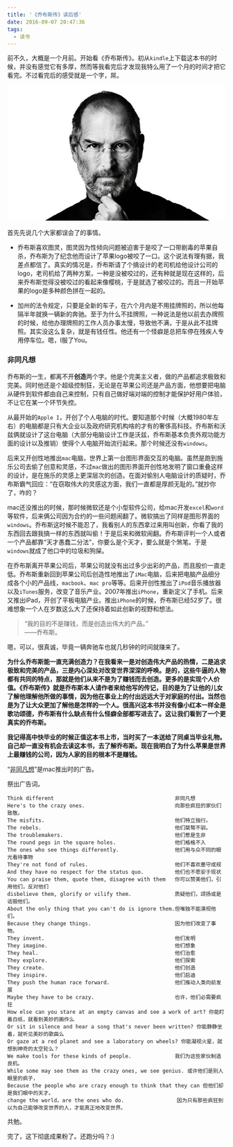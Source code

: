 ```yaml
---
title: '《乔布斯传》读后感'
date: 2016-09-07 20:47:36
tags:
  - 读书
---
```


前不久，大概是一个月前。开始看《乔布斯传》。初从`kindle`上下载这本书的时候，并没有感觉它有多厚，然而等我看完后才发现我特么用了一个月的时间才把它看完。不过看完后的感受就是一个字，屌。

![Steve Jobs](/img/steve-jobs.jpg)
<!-- more -->

首先先说几个大家都误会了的事情。
 - 乔布斯喜欢图灵，图灵因为性倾向问题被迫害于是咬了一口带剧毒的苹果自杀，乔布斯为了纪念他而设计了苹果logo被咬了一口。这个说法有理有据，我差点都信了。真实的情况是，乔布斯请了个搞设计的老司机给他设计公司的logo，老司机给了两种方案，一种是没被咬过的，还有种就是现在这样的，后来乔布斯觉得没被咬过的看起来像樱桃，于是就选了被咬过的。而且一开始苹果的logo是多种颜色拼在一起的。

 - 加州的法令规定，只要是全新的车子，在六个月内是不用挂牌照的，所以他每隔半年就换一辆新的奔驰。至于为什么不挂牌照，一种说法是他以前去办牌照的时候，给他办理牌照的工作人员办事太慢，导致他不满，于是从此不挂牌照。其实没这么复杂，就是有钱任性。他还有一个怪癖是总把车停在残疾人专用停车位。嗯，I服了You。

### 非同凡想

乔布斯的一生，都离不开**创造**两个字。他是个完美主义者，做的产品都追求极致和完美。同时他还是个超级控制狂，无论是在苹果公司还是产品方面，他想要把电脑从硬件到软件都由自己来控制，只有自己做好端对端的控制才能保护好用户体验，不让它在某一个环节失控。

从最开始的`Apple I`，开创了个人电脑的时代。要知道那个时候（大概1980年左右）的电脑都是只有大企业以及政府研究机构啥的才有的奢侈高科技。乔布斯和沃兹俩就设计了这台电脑（大部分电脑设计工作是沃兹，乔布斯基本负责外观功能方面的设计以及推销）使得个人电脑开始流行起来。那个时候还没有`windows`。

后来又开创性地推出`mac`电脑，世界上第一台图形界面交互的电脑。虽然是跑到施乐公司去偷了创意和灵感，不过`mac`做出的图形界面开创性地发明了窗口重叠这样的设计，是在施乐的灵感上更深层次的创造。在面对偷别人电脑设计的质疑时，乔布斯霸气回应：“在窃取伟大的灵感这方面，我们一直都是厚颜无耻的。”就抄你了，咋的？

mac还没推出的时候，那时候微软还是个小型软件公司，给mac开发`excel`和`word`等软件，后来俩公司因为合约的一些问题闹翻了。微软搞出了同样是图形界面的`windows`。乔布斯这时候不能忍了，我看别人的东西拿过来用叫创新，你看了我的东西回去跟我搞一样的东西就叫偷！于是后来和微软闹翻。乔布斯评判一个人或者一个产品都靠“天才愚蠢二分法”，你要么是个天才，要么就是个煞笔。于是`windows`就成了他口中的垃圾和狗屎。

在乔布斯离开苹果公司后，苹果公司就没有出过多少出彩的产品，而且股价一直走低。乔布斯重新回到苹果公司后创造性地推出了`iMac`电脑，后来把电脑产品细分成各个小的产品线，`macbook`、`mac pro`等等。后来开创性推出了`iPod`音乐播放器以及`iTunes`服务，改变了音乐产业。2007年推出`iPhone`，重新定义了手机。后来又推出iPad，开创了平板电脑产业。推出`iPhone`的时候，乔布斯已经52岁了。很难想象一个人在岁数这么大了还保持着如此创新的视野和想法。

>“我的目的不是赚钱，而是创造出伟大的产品。”<br>
——乔布斯。

嗯，可以，很真诚，毕竟一辆奔驰车也就几秒钟的时间就赚来了。

**为什么乔布斯能一直充满创造力？在我看来一是对创造伟大产品的热情，二是追求极致和完美的产品，三是内心深处对改变世界深深的呼唤。是的，这些牛逼的人物都有共同的特点，那就是他们从来不是为了赚钱而去创造。更多的是实现个人价值。《乔布斯传》就是乔布斯本人请作者来给他写的传记，目的是为了让他的儿女了解他理解他所做的事情，因为他在事业上的付出远远大于对家庭的付出。当然也是为了让大众更加了解他是怎样的一个人。很高兴这本书并没有像小红本一样全是歌功颂德，乔布斯有什么缺点有什么怪癖全部都写进去了。这让我们看到了一个更真实的乔布斯。**

**我记得高中快毕业的时候正值这本书上市，当时买了一本送给了同桌当毕业礼物。自己却一直没有机会去读这本书，去了解乔布斯。现在我明白了为什么苹果是世界上最赚钱的公司，因为人家的目的根本不是赚钱。**

“[非同凡想](http://v.youku.com/v_show/id_XMzIyNTM3MzQ0.html?beta&)”是mac推出时的广告。

祭出广告词。

```歌词
Think different                                       非同凡想
Here's to the crazy ones.                             向那些疯狂的家伙们致敬。
The misfits.                                          他们特立独行。
The rebels.                                           他们桀骜不驯。
The troublemakers.                                    他们惹是生非
The round pegs in the square holes.                   他们格格不入
The ones who see things differently.                  他们用与众不同的眼光看待事物
They're not fond of rules.                            他们不喜欢墨守成规
And they have no respect for the status quo.          他们也不愿安于现状
You can praise them, quote them, disagree with them   你可以赞美他们，引用他们，反对他们
disbelieve them, glorify or vilify them.              质疑他们，颂扬或是诋毁他们。
About the only thing that you can't do is ignore them.但唯独不能漠视他们。
Because they change things.                           因为他们改变了事物。
They invent.                                          他们发明
They imagine.                                         他们想象   
They heal.                                            他们治愈
They explore.                                         他们探索   
They create.                                          他们创造       
They inspire.                                         他们启迪
They push the human race forward.                     他们推动人类向前发展
Maybe they have to be crazy.                          也许，他们必需要疯狂
How else can you stare at an empty canvas and see a work of art? 你能盯着白纸，就看到美妙的画作么
Or sit in silence and hear a song that's never been written? 你能静静坐着，就听见美妙的歌曲么
Or gaze at a red planet and see a laboratory on wheels? 你能凝视火星，就想到神奇的太空轮么？
We make tools for these kinds of people.              我们为这些家伙制造良机。
While some may see them as the crazy ones, we see genius. 或许他们是别人眼里的疯子，
Because the people who are crazy enough to think that they can 但他们却是我们眼中的天才。
change the world，are the ones who do.                 因为只有那些疯狂到以为自己能够改变世界的人，才能真正地改变世界。
```

共勉。

完了，这下彻底成果粉了。还跑分吗？:)
